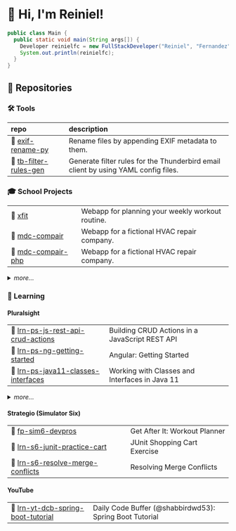 # :wave: Hi, I'm Reiniel!

```java
public class Main {
  public static void main(String args[]) {
    Developer reinielfc = new FullStackDeveloper("Reiniel", "Fernandez");
    System.out.println(reinielfc);
  }
}
```

## :open_file_folder: Repositories

### :hammer_and_wrench: Tools

| repo                                                               | description                                                                        |
| :----------------------------------------------------------------- | :--------------------------------------------------------------------------------- |
| :file_folder: [exif-rename-py][repo.tool.exif-rename-py]           | Rename files by appending EXIF metadata to them.                                   |
| :file_folder: [tb-filter-rules-gen][repo.tool.tb-filter-rules-gen] | Generate filter rules for the Thunderbird email client by using YAML config files. |



### :mortar_board: School Projects

|                                                              |                                                  |
| :----------------------------------------------------------- | :----------------------------------------------- |
| :file_folder: [xfit][repo.school.xfit]                       | Webapp for planning your weekly workout routine. |
| :file_folder: [mdc-compair][repo.school.mdc-compair]         | Webapp for a fictional HVAC repair company.      |
| :file_folder: [mdc-compair-php][repo.school.mdc-compair-php] | Webapp for a fictional HVAC repair company.      |

<details>
  <summary><i>more...</i></summary>

|                                                              |                                                                      |
| :----------------------------------------------------------- | :------------------------------------------------------------------- |
| :file_folder: [mdc-new-project][repo.school.mdc-new-project] | A webapp for ...nothing yet (work in progress).                      |
| :file_folder: [mdc-memobook][repo.school.mdc-memobook]       | First ever project. Simple text editor, inspired by Windows Notepad. |

</details>

### :book: Learning

#### Pluralsight

|                                                                                               |                                                |
| :-------------------------------------------------------------------------------------------- | :--------------------------------------------- |
| :file_folder: [lrn-ps-js-rest-api-crud-actions][gist.learn.lrn-ps-js-rest-api-crud-actions]   | Building CRUD Actions in a JavaScript REST API |
| :file_folder: [lrn-ps-ng-getting-started][gist.learn.lrn-ps-ng-getting-started]               | Angular: Getting Started                       |
| :file_folder: [lrn-ps-java11-classes-interfaces][repo.learn.lrn-ps-java11-classes-interfaces] | Working with Classes and Interfaces in Java 11 |

<details>
  <summary><i>more...</i></summary>

|                                                                                                                                           |                                                             |
| :---------------------------------------------------------------------------------------------------------------------------------------- | :---------------------------------------------------------- |
| :file_folder: [lrn-ps-java8-reflection-api-method-handles][repo.learn.lrn-ps-java8-reflection-api-method-handles]                         | Java 8 Fundamentals: The Java Reflection API Method Handles |
| :file_folder: [lrn-ps-java8-lambda-design-patterns][repo.learn.lrn-ps-java8-lambda-design-patterns]                                       | Implementing Design Patterns Using Java 8 Lambda            |
| :file_folder: [lrn-ps-java13-whats-new][repo.learn.lrn-ps-java13-whats-new]                                                               | What's new in Java 13                                       |
| :file_folder: [lrn-ps-java12-whats-new][repo.learn.lrn-ps-java12-whats-new]                                                               | What's New in Java 12                                       |
| :file_folder: [lrn-ps-java11-nulls][repo.learn.lrn-ps-java11-nulls]                                                                       | Working with Nulls in Java 11                               |
| :file_folder: [lrn-ps-java8-streams-to-process-analyze-data-in-memory][repo.learn.lrn-ps-java8-streams-to-process-analyze-data-in-memory] | Using Java 8 Streams to Process and Analyze Data in Memory  |
| :file_folder: [lrn-ps-java8-lambda-expressions][repo.learn.lrn-ps-java8-lambda-expressions]                                               | Using Lambda Expressions in Java 8 Code                     |

</details>

#### Strategio (Simulator Six)

|                                                                                           |                               |
| :---------------------------------------------------------------------------------------- | :---------------------------- |
| :file_folder: [fp-sim6-devpros][repo.learn.fp-sim6-devpros]                               | Get After It: Workout Planner |
| :file_folder: [lrn-s6-junit-practice-cart][repo.learn.lrn-s6-junit-practice-cart]         | JUnit Shopping Cart Exercise  |
| :file_folder: [lrn-s6-resolve-merge-conflicts][repo.learn.lrn-s6-resolve-merge-conflicts] | Resolving Merge Conflicts     |

#### YouTube

|                                                                                             |                                                         |
| :------------------------------------------------------------------------------------------ | :------------------------------------------------------ |
| :file_folder: [lrn-yt-dcb-spring-boot-tutorial][repo.learn.lrn-yt-dcb-spring-boot-tutorial] | Daily Code Buffer (@shabbirdwd53): Spring Boot Tutorial |

[gist.learn.lrn-ps-js-rest-api-crud-actions]: https://gist.github.com/reinielfc/03386c2bb301f31feb9051d2d5caff93
[gist.learn.lrn-ps-ng-getting-started]: https://gist.github.com/reinielfc/d0b3c20b2c6e14ae9d79f9654bcc896a
[repo.learn.lrn-ps-java11-classes-interfaces]: https://github.com/reinielfc/lrn-ps-java11-classes-interfaces
[repo.learn.lrn-ps-java11-nulls]: https://github.com/reinielfc/lrn-ps-java11-nulls
[repo.learn.lrn-ps-java12-whats-new]: https://github.com/reinielfc/lrn-ps-java12-whats-new
[repo.learn.lrn-ps-java13-whats-new]: https://github.com/reinielfc/lrn-ps-java13-whats-new
[repo.learn.lrn-ps-java8-lambda-design-patterns]: https://github.com/reinielfc/lrn-ps-java8-lambda-design-patterns
[repo.learn.lrn-ps-java8-lambda-expressions]: https://github.com/reinielfc/lrn-ps-java8-lambda-expressions
[repo.learn.lrn-ps-java8-reflection-api-method-handles]: https://github.com/reinielfc/lrn-ps-java8-reflection-api-method-handles
[repo.learn.lrn-ps-java8-streams-to-process-analyze-data-in-memory]: https://github.com/reinielfc/lrn-ps-java8-streams-to-process-analyze-data-in-memory
[repo.learn.lrn-ps-jee7-getting-started-bookstore-back]: https://github.com/reinielfc/lrn-ps-jee7-getting-started-bookstore-back
[repo.learn.lrn-s6-junit-practice-cart]: https://github.com/reinielfc/lrn-s6-junit-practice-cart
[repo.learn.lrn-s6-resolve-merge-conflicts]: https://github.com/reinielfc/lrn-s6-resolve-merge-conflicts
[repo.learn.lrn-yt-dcb-spring-boot-tutorial]: https://github.com/reinielfc/lrn-yt-dcb-spring-boot-tutorial
[repo.learn.fp-sim6-devpros]: https://github.com/strategio-tech/fp-sim6-devpros
[repo.school.mdc-compair-php]: https://github.com/reinielfc/mdc-compair-php
[repo.school.mdc-compair]: https://github.com/reinielfc/mdc-compair/tree/dev
[repo.school.mdc-memobook]: https://github.com/reinielfc/mdc-memobook
[repo.school.mdc-new-project]: https://github.com/reinielfc/mdc-new-project
[repo.school.xfit]: https://github.com/reinielfc/xfit
[repo.tool.exif-rename-py]: https://github.com/reinielfc/exif-rename-py
[repo.tool.tb-filter-rules-gen]: https://github.com/reinielfc/tb-filter-rules-gen
